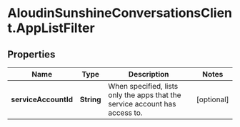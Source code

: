 # AloudinSunshineConversationsClient.AppListFilter

## Properties

Name | Type | Description | Notes
------------ | ------------- | ------------- | -------------
**serviceAccountId** | **String** | When specified, lists only the apps that the service account has access to. | [optional] 


